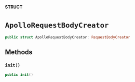 **STRUCT**

# `ApolloRequestBodyCreator`

```swift
public struct ApolloRequestBodyCreator: RequestBodyCreator
```

## Methods
### `init()`

```swift
public init()
```
